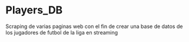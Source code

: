 # Players_DB
Scraping de varias paginas web con el fin de crear una base de datos de los jugadores de futbol de la liga en streaming
